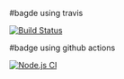#bagde using travis

[![Build Status](https://www.travis-ci.com/Ofhani-Dev/bootcamp-terminal-tests.svg?branch=master)](https://www.travis-ci.com/Ofhani-Dev/bootcamp-terminal-tests)

#badge using github actions

[![Node.js CI](https://github.com/Ofhani-Dev/bootcamp-terminal-tests/actions/workflows/node.js.yml/badge.svg)](https://github.com/Ofhani-Dev/bootcamp-terminal-tests/actions/workflows/node.js.yml)